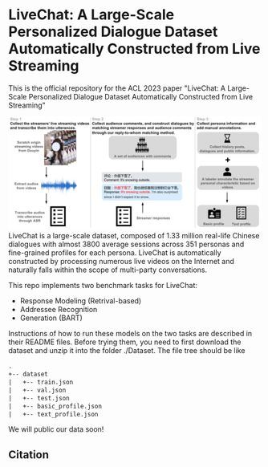 # LiveChat: A Large-Scale Personalized Dialogue Dataset Automatically Constructed from Live Streaming
This is the official repository for the ACL 2023 paper "LiveChat: A Large-Scale Personalized Dialogue Dataset Automatically Constructed from Live Streaming"

![DataConstruction](./Image/DataConstruction.png)
LiveChat is a large-scale dataset, composed of 1.33 million real-life Chinese dialogues with almost 3800 average sessions across 351 personas and fine-grained profiles for each persona. LiveChat is automatically constructed by processing numerous live videos on the Internet and naturally falls within the scope of multi-party conversations.

This repo implements two benchmark tasks for LiveChat:

- Response Modeling (Retrival-based)
- Addressee Recognition 
- Generation (BART)

Instructions of how to run these models on the two tasks are described in their README files. Before trying them, you need to first download the dataset and unzip it into the folder ./Dataset. The file tree should be like

```
.
+-- dataset
|   +-- train.json
|   +-- val.json
|   +-- test.json
|   +-- basic_profile.json
|   +-- text_profile.json
```

We will public our data soon!

## Citation
